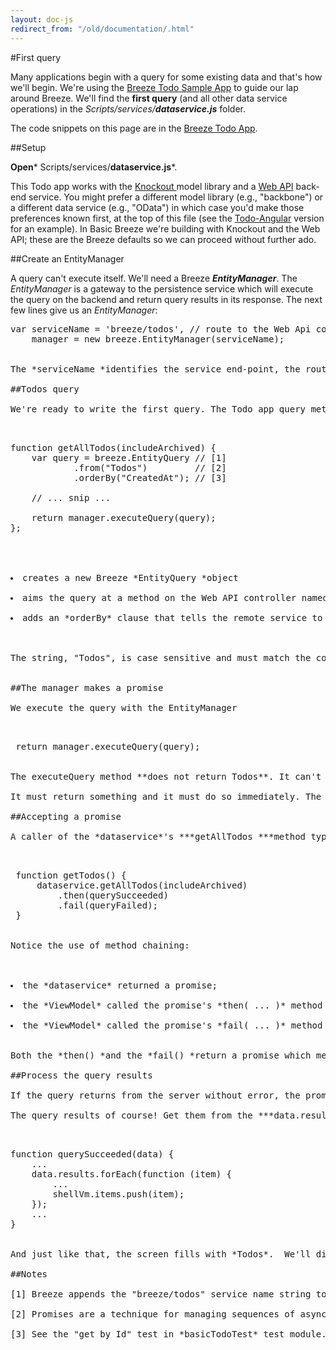 ```yaml
---
layout: doc-js
redirect_from: "/old/documentation/.html"
---
```

#First query

Many applications begin with a query for some existing data and that&#39;s how we&#39;ll begin. We&#39;re using the <a href="/samples/todo">Breeze Todo Sample App</a> to guide our lap around Breeze. We&#39;ll find the **first query** (and all other data service operations) in the *Scripts/services/**dataservice.js*** folder.

The code snippets on this page are in the <a href="/samples/todo">Breeze Todo App</a>.

##Setup

**Open*** Scripts/services/**dataservice.js***.

This Todo app works with the <a href="http://knockoutjs.com/" target="_blank">Knockout </a>model library and a <a href="http://www.asp.net/web-api" target="_blank">Web API</a> back-end service. You might prefer a different model library (e.g., "backbone") or a different data service (e.g., "OData") in which case you&#39;d make those preferences known first, at the top of this file (see the <a href="/samples/todo-angular" target="_top">Todo-Angular</a> version for an example). In Basic Breeze we&#39;re building with Knockout and the Web API; these are the Breeze defaults so we can proceed without further ado.

##Create an EntityManager

A query can't execute itself. We'll need a Breeze ***EntityManager***. The *EntityManager* is a gateway to the persistence service which will execute the query on the backend and return query results in its response. The next few lines give us an *EntityManager*:

<pre class="brush:jscript;">
var serviceName = &#39;breeze/todos&#39;, // route to the Web Api controller
    manager = new breeze.EntityManager(serviceName);


The *serviceName *identifies the service end-point, the route to the Web API controller ("breeze/todos") [<a href="#note 1">1</a>]; all *manager *operations will address that controller.

##Todos query

We're ready to write the first query. The Todo app query method is called *getAllTodos *and it looks like this:


<pre class="brush:jscript;">
function getAllTodos(includeArchived) {
    var query = breeze.EntityQuery // [1]
            .from("Todos")         // [2]
            .orderBy("CreatedAt"); // [3]

    // ... snip ...

    return manager.executeQuery(query);
};



	<li>creates a new Breeze *EntityQuery *object
	<li>aims the query at a method on the Web API controller named "*Todos*" that returns *Todo* items.
	<li>adds an *orderBy* clause that tells the remote service to sort results by the "CreatedAt" property *before* sending them to the client.



The string, "Todos", is case sensitive and must match the controller method name *exactly*.


##The manager makes a promise

We execute the query with the EntityManager


<pre class="brush:jscript;">
 return manager.executeQuery(query);


The executeQuery method **does not return Todos**. It can't return Todos. A JavaScript client cannot freeze the browser and wait for the server to reply. The executeQuery method does its thing asynchronously.

It must return something and it must do so immediately. The thing it returns is a **promise **[<a href="#note 2">2</a>], a promise to report back when the service response arrives.

##Accepting a promise

A caller of the *dataservice*'s ***getAllTodos ***method typically attaches both a success and failure callback to the returned promise. Here&#39;s how the Todo app&#39;s ***ViewModel ***calls *getAllTodos*:


<pre class="brush:jscript;">
 function getTodos() {
     dataservice.getAllTodos(includeArchived)
         .then(querySucceeded)
         .fail(queryFailed);
 }


Notice the use of method chaining:


	<li>the *dataservice* returned a promise;
	<li>the *ViewModel* called the promise&#39;s *then( ... )* method for the success path
	<li>the *ViewModel* called the promise's *fail( ... )* method for the failure path.


Both the *then() *and the *fail() *return a promise which means we can chain a sequence of asynchronous steps. Such syntax makes it easy to flatten what might otherwise be a nasty nest of dependent async calls. We don't have dependent async calls in this application... but a real application might... and you'll see plenty of examples among the <a href="/samples/doccode" target="_blank">teaching tests</a> [<a href="#note 3">3</a>].

##Process the query results

If the query returns from the server without error, the promise calls the *ViewModel*'s *querySucceeded *method, passing in a data packet from the *EntityManager*. What's in that packet?

The query results of course! Get them from the ***data.results*** property as the *ViewModel* does. In this example, each *Todo *item is pushed into a <a href="http://knockoutjs.com/documentation/observableArrays.html">Knockout observable array</a> bound to a list on the screen.


<pre class="brush:jscript;">
function querySucceeded(data) {
    ...
    data.results.forEach(function (item) {
        ...
        shellVm.items.push(item);
    });
    ...
}


And just like that, the screen fills with *Todos*.&nbsp; We'll discuss how *that* happens when we peek inside the entity <a href="/documentation/databinding-knockout">later in this tour</a>. Before we do, let's **<a href="/documentation/query-filter">try another query</a>**.

##Notes

<a name="note 1"></a>[1] Breeze appends the "breeze/todos" service name string to the "site of origin", probably "http://localhost:26843/" if you're playing along at home. The *EntityManager *will send requests to "http://localhost:26843/breeze/todos"; the receiving Web API service routes the request to the TodosController on the server and then the server-side magic happens. You can <a href="/documentation/web-api-controller">read about this controller</a> later.

<a name="note 2"></a>[2] Promises are a technique for managing sequences of asynchronous method calls.

<a name="note 3"></a>[3] See the "get by Id" test in *basicTodoTest* test module.
